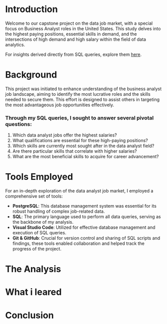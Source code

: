 # Introduction

Welcome to our capstone project on the data job market, with a special focus on Business Analyst roles in the United States. This study delves into the highest paying positions, essential skills in demand, and the intersections of high demand and high salary within the field of data analytics. 

For insights derived directly from SQL queries, explore them [here](/project_queries/).

# Background

This project was initiated to enhance understanding of the business analyst job landscape, aiming to identify the most lucrative roles and the skills needed to secure them. This effort is designed to assist others in targeting the most advantageous job opportunities effectively.

### Through my SQL queries, I sought to answer several pivotal questions:

1. Which data analyst jobs offer the highest salaries?
2. What qualifications are essential for these high-paying positions?
3. Which skills are currently most sought after in the data analyst field?
4. Are there particular skills that correlate with higher salaries?
5. What are the most beneficial skills to acquire for career advancement?

# Tools Employed

For an in-depth exploration of the data analyst job market, I employed a comprehensive set of tools:

- **PostgreSQL**: This database management system was essential for its robust handling of complex job-related data.
- **SQL**: The primary language used to perform all data queries, serving as the backbone of my analysis.
- **Visual Studio Code**: Utilized for effective database management and execution of SQL queries.
- **Git & GitHub**: Crucial for version control and sharing of SQL scripts and findings, these tools enabled collaboration and helped track the progress of the project.

# The Analysis
# What i leared
# Conclusion